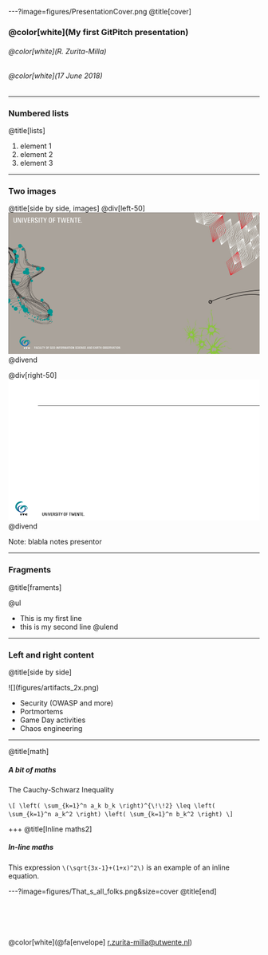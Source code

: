 ---?image=figures/PresentationCover.png
@title[cover]
### @color[white](My first GitPitch presentation)
###### @color[white](R. Zurita-Milla)
###### @color[white](17 June 2018) 

---
### Numbered lists 
@title[lists]
1. element 1
2. element 2
3. element 3

---
### Two images 
@title[side by side, images]
@div[left-50]
![](figures/PresentationCover.png)
@divend

@div[right-50]
![](figures/Presentation1.png)
@divend

Note: blabla notes presentor

---
### Fragments 
@title[framents]

@ul
- This is my first line
- this is my second line
@ulend

---
### Left and right content
@title[side by side]
<div class="left">
![](figures/artifacts_2x.png)
</div>
<div class="right">
    <ul>
        <li>Security (OWASP and more)</li>
        <li>‎Portmortems</li>
        <li>Game Day activities</li>
        <li>Chaos engineering</li>
    </ul>
</div>

---
@title[math]
##### A bit of maths 

The Cauchy-Schwarz Inequality

`\[
\left( \sum_{k=1}^n a_k b_k \right)^{\!\!2} \leq
 \left( \sum_{k=1}^n a_k^2 \right) \left( \sum_{k=1}^n b_k^2 \right)
\]`

+++
@title[Inline maths2]
##### In-line maths

This expression `\(\sqrt{3x-1}+(1+x)^2\)` is an example of an inline equation.

---?image=figures/That_s_all_folks.png&size=cover
@title[end]
<br><br>
<br><br>
<br><br>
@color[white](@fa[envelope] r.zurita-milla@utwente.nl)





